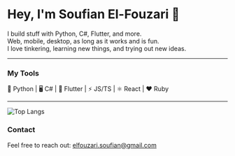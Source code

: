# Hey, I'm Soufian El-Fouzari 👋

I build stuff with Python, C#, Flutter, and more.  
Web, mobile, desktop, as long as it works and is fun.  
I love tinkering, learning new things, and trying out new ideas.

---

### My Tools

🐍 Python | 🖥️ C# | 📱 Flutter | ⚡ JS/TS | ⚛️ React | ❤️ Ruby

---
 ![Top Langs](https://github-readme-stats.vercel.app/api/top-langs/?username=SoufianElfouzari&hide=javascript,css,scss,html&theme=tokyonight)


### Contact

Feel free to reach out: elfouzari.soufian@gmail.com
